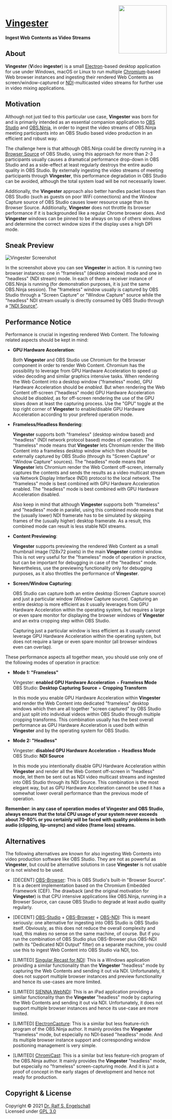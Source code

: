 
<img src="https://raw.githubusercontent.com/rse/vingester/master/vingester-icon.png" width="150" align="right" alt=""/>

[Vingester](https://vingester.app)
==================================

**Ingest Web Contents as Video Streams**

About
-----

**Vingester** (**V**ideo **ingester**) is a small
[Electron](https://www.electronjs.org/)-based desktop application
for use under Windows, macOS or Linux to run multiple
[Chromium](https://www.chromium.org/)-based Web browser instances and
ingesting their rendered Web Contents as screen/window-captured or
[NDI](https://www.ndi.tv/)-multicasted video streams for further use in
video mixing applications.

Motivation
----------

Although not just tied to this particular use case, **Vingester** was born for
and is primarily intended as an essential companion application to [OBS
Studio](https://obsproject.com/) and [OBS.Ninja](https://obs.ninja/),
in order to ingest the video streams of OBS.Ninja meeting participants
into an OBS Studio based video production in an efficient and robust way.

The challenge here is that although OBS.Ninja could be directly running
in a [Browser Source](https://github.com/obsproject/obs-browser) of
OBS Studio, using this approach for more than 2-3 participants usually causes a
dramatical performance drop-down in OBS Studio and as a side-effect
at least regularly destroys the entire audio quality in OBS Studio.
By externally ingesting the video streams of meeting participants
through **Vingester**, this performance degradation in OBS Studio can be
avoided, although the total system load will be not necessarily lower.

Additionally, the **Vingester** approach also better handles packet
losses than OBS Studio (such as guests on poor WiFi connections) and the
Window Capture source of OBS Studio causes lower resource usage than
its Browser Source. Additionally, **Vingester** does not throttle its
browser performance if it is backgrounded like a regular Chrome browser
does. And **Vingester** windows can be pinned to be always on top of
others windows and determine the correct window sizes if the display
uses a high DPI mode.

Sneak Preview
-------------

![Vingester Screenshot](vingester-screenshot.png)

In the screenshot above you can see **Vingester** in action. It is
running two browser instances: one in "frameless" (desktop window) mode
and one in "headless" (NDI stream) mode. In each of them a receiver
instance of OBS.Ninja is running (for demonstration purposes, it is just the
same OBS.Ninja session). The "frameless" window usually is
captured by OBS Studio through a "Screen Capture" or "Window Capture"
source while the "headless" NDI stream usually is directly consumed by
OBS Studio through a ["NDI Source"](https://github.com/Palakis/obs-ndi).

Performance Notice
------------------

Performance is crucial in ingesting rendered Web Content. The following
related aspects should be kept in mind:

- **GPU Hardware Acceleration**:

  Both **Vingester** and OBS Studio use Chromium for the browser
  component in order to render Web Content. Chromium has the possibility
  to leverage from GPU Hardware Acceleration to speed up video decoding
  and similar graphics intensive tasks. When rendering the Web Content
  into a desktop window ("frameless" mode), GPU Hardware Acceleration
  should be *enabled*. But when rendering the Web Content off-screen
  ("headless" mode) GPU Hardware Acceleration should be *disabled*, as
  for off-screen rendering the use of the GPU slows down at least the
  capturing process. Use the "GPU" toggle at the top right corner of
  **Vingester** to enable/disable GPU Hardware Acceleration according to
  your prefered operation mode.

- **Frameless/Headless Rendering**:

  **Vingester** supports both "frameless" (desktop window based) and
  "headless" (NDI network protocol based) modes of operation. The
  "frameless" mode means that **Vingester** lets Chromium render the Web
  Content into a frameless desktop window which then should be externally captured
  by OBS Studio (through its "Screen Capture" or "Window Capture"
  sources). The "headless" mode means that **Vingester** lets Chromium
  render the Web Content off-screen, internally captures the contents
  and sends the results as a video multicast stream via Network Display Interface
  (NDI) protocol to the local network. The "frameless" mode is best
  combined with GPU Hardware Acceleration enabled. The "headless" mode
  is best combined with GPU Hardware Acceleration disabled.

  Also keep in mind that although **Vingester**
  supports both "frameless" and "headless" mode in parallel, using
  this combined mode means that the (usually lower) NDI framerate has
  to be simulated by skipping frames of the (usually higher) desktop
  framerate. As a result, this combined mode can result is less stable
  NDI streams.

- **Content Previewing**:

  **Vingester** supports previewing the rendered Web Content as a small
  thumbnail image (128x72 pixels) in the main **Vingester** control
  window. This is not very useful for the "frameless" mode of operation
  in practice, but can be important for debugging in case of the
  "headless" mode. Nevertheless, use the previewing functionality only
  for debugging purposes, as it also throttles the performance of
  **Vingester**.

- **Screen/Window Capturing**:

  OBS Studio can capture both an entire desktop (Screen Capture source)
  and just a particular window (Window Capture source). Capturing an
  entire desktop is more efficient as it usually leverages from GPU
  Hardware Acceleration within the operating system, but requires a
  large or even spare monitor for displaying the browser windows of
  **Vingester** and an extra cropping step within OBS Studio.

  Capturing just a particular window is less efficient as it usually
  cannot leverage GPU Hardware Acceleration within the operating system,
  but does not require a large or even spare monitor (all browser
  windows even can overlap).

These performance aspects all together mean, you should use only one of
the following modes of operation in practice:

- **Mode 1: "Frameless"**

  Vingester: **enabled GPU Hardware Acceleration** + **Frameless Mode**<br/>
  OBS Studio: **Desktop Capturing Source** + **Cropping Transform**

  In this mode you enable GPU Hardware Acceleration within **Vingester**
  and render the Web Content into dedicated "frameless" desktop
  windows which then are all together "screen captured" by OBS Studio
  and just split into individual videos within OBS Studio through
  multiple cropping transforms. This combination usually has the best
  overall performance as GPU Hardware Acceleration is used both within
  **Vingester** and by the operating system for OBS Studio.

- **Mode 2: "Headless"**

  Vingester: **disabled GPU Hardware Acceleration** + **Headless Mode**<br/>
  OBS Studio: **NDI Source**

  In this mode you intentionally disable GPU Hardware Acceleration
  within **Vingester** and render all the Web Content off-screen in
  "headless" mode, let them be sent out as NDI video multicast streams
  and ingested into OBS Studio through its NDI Source. This combination
  is the most elegant way, but as GPU Hardware Acceleration cannot be
  used it has a somewhat lower overall performance than the previous
  mode of operation.

<b>Remember: in any case of operation modes of **Vingester** and OBS
Studio, always ensure that the total CPU usage of your system never
exceeds about 70-80% or you certainly will be faced with quality
problems in both audio (clipping, lip-unsync) and video (frame loss)
streams.</b>

Alternatives
------------

The following alternatives are known for also ingesting Web Contents
into video production software like OBS Studio. They are not as
powerful as **Vingester**, but could be alternative solutions in case
**Vingester** is not usable or is not wished to be used.

- [DECENT] [OBS-Browser](https://github.com/obsproject/obs-browser):
  This is OBS Studio's built-in "Browser Source". It is a decent
  implementation based on the Chromium Embedded Framework (CEF). The
  drawback (and the original motivation for **Vingester**) is that CPU
  intensive applications like OBS.Ninja, running in a Browser Source,
  can cause OBS Studio to degrade at least audio quality regularly.

- [DECENT] [OBS-Studio](https://obsproject.com) + [OBS-Browser](https://github.com/obsproject/obs-browser) + [OBS-NDI](https://github.com/Palakis/obs-ndi/):
  This is meant seriously: one alternative for ingesting into OBS Studio
  is OBS Studio itself. Obviously, as this does not reduce the overall
  complexity and load, this makes no sense on the same machine, of
  course. But if you run the combination of OBS Studio plus OBS-Browser
  plus OBS-NDI (with its "Dedicated NDI Output" filter) on a separate
  machine, you could use this to ingest Web Content into OBS Studio via
  NDI, too.

- [LIMITED] [Singular Recast for NDI](https://www.singular.live/ndi):
  This is a Windows application providing a similar functionality than
  the **Vingester** "headless" mode by capturing the Web Contents and
  sending it out via NDI. Unfortunately, it does not support multiple
  browser instances and preview functionality and hence its use-cases
  are more limited.

- [LIMITED] [SIENNA WebNDI](http://www.sienna-tv.com/ndi/webndi.html):
  This is an iPad application providing a similar functionality than
  the **Vingester** "headless" mode by capturing the Web Contents and
  sending it out via NDI. Unfortunately, it does not support multiple
  browser instances and hence its use-case are more limited.

- [LIMITED] [ElectronCapture](https://github.com/steveseguin/electroncapture):
  This is a similar but less feature-rich program of the OBS.Ninja
  author. It mainly provides the **Vingester** "frameless" mode, but
  especially no NDI-based "headless" mode. And its multiple browser
  instance support and corresponding window positioning management is
  very simple.

- [LIMITED] [ChromiCast](https://github.com/steveseguin/chomicast):
  This is a similar but less feature-rich program of the OBS.Ninja
  author. It mainly provides the **Vingester** "headless" mode, but
  especially no "frameless" screen-capturing mode. And it is just a
  proof of concept in the early stages of development and hence not
  ready for production.

Copyright & License
-------------------

Copyright &copy; 2021 [Dr. Ralf S. Engelschall](mailto:rse@engelschall.com)<br/>
Licensed under [GPL 3.0](https://spdx.org/licenses/GPL-3.0-only)

